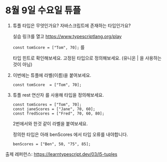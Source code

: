 # 8월 9일 수요일 튜플

1. 튜플 타입은 무엇인가요? 자바스크립트에 존재하는 타입인가요?

    실습 링크를 열고 https://www.typescriptlang.org/play

    ```const tomScore = ["Tom", 70];```  를

    타입 힌트로 확인해보세요. 고정된 타입으로 정의해보세요. (유니온 | 을 사용하는 것이 아님)

2. 이번에는 튜플에 라벨(이름)을 붙여보세요.

    ```
    const tomScore  = ["Tom", 70];
    ```

3. 튜플 rest 연산자 를 사용해 타입을 정의해보세요.

    ```
    const tomScores = ["Tom", 70];
    const janeScores = ["Jane", 70, 60];
    const fredScores = ["Fred", 70, 60, 80];
    ```

    2번에서와 한것 같이 라벨을 붙여보세요.

    정의한 타입은 아래 benScores 에서 타입 오류를 내야합니다.

    ```
    benScores = ["Ben", 50, "75", 85];
    ```

출제 레퍼런스: https://learntypescript.dev/03/l5-tuples